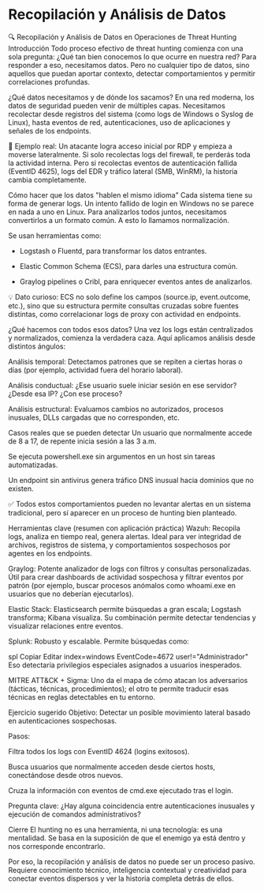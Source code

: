 # Recopilación y Análisis de Datos

🔍 Recopilación y Análisis de Datos en Operaciones de Threat Hunting
Introducción
Todo proceso efectivo de threat hunting comienza con una sola pregunta: ¿Qué tan bien conocemos lo que ocurre en nuestra red?
Para responder a eso, necesitamos datos. Pero no cualquier tipo de datos, sino aquellos que puedan aportar contexto, detectar comportamientos y permitir correlaciones profundas.

¿Qué datos necesitamos y de dónde los sacamos?
En una red moderna, los datos de seguridad pueden venir de múltiples capas. Necesitamos recolectar desde registros del sistema (como logs de Windows o Syslog de Linux), hasta eventos de red, autenticaciones, uso de aplicaciones y señales de los endpoints.

🧠 Ejemplo real:
Un atacante logra acceso inicial por RDP y empieza a moverse lateralmente. Si solo recolectas logs del firewall, te perderás toda la actividad interna. Pero si recolectas eventos de autenticación fallida (EventID 4625), logs del EDR y tráfico lateral (SMB, WinRM), la historia cambia completamente.

Cómo hacer que los datos "hablen el mismo idioma"
Cada sistema tiene su forma de generar logs. Un intento fallido de login en Windows no se parece en nada a uno en Linux. Para analizarlos todos juntos, necesitamos convertirlos a un formato común. A esto lo llamamos normalización.

Se usan herramientas como:

- Logstash o Fluentd, para transformar los datos entrantes.

- Elastic Common Schema (ECS), para darles una estructura común.

- Graylog pipelines o Cribl, para enriquecer eventos antes de analizarlos.

💡 Dato curioso: ECS no solo define los campos (source.ip, event.outcome, etc.), sino que su estructura permite consultas cruzadas sobre fuentes distintas, como correlacionar logs de proxy con actividad en endpoints.

¿Qué hacemos con todos esos datos?
Una vez los logs están centralizados y normalizados, comienza la verdadera caza. Aquí aplicamos análisis desde distintos ángulos:

Análisis temporal: Detectamos patrones que se repiten a ciertas horas o días (por ejemplo, actividad fuera del horario laboral).

Análisis conductual: ¿Ese usuario suele iniciar sesión en ese servidor? ¿Desde esa IP? ¿Con ese proceso?

Análisis estructural: Evaluamos cambios no autorizados, procesos inusuales, DLLs cargadas que no corresponden, etc.

Casos reales que se pueden detectar
Un usuario que normalmente accede de 8 a 17, de repente inicia sesión a las 3 a.m.

Se ejecuta powershell.exe sin argumentos en un host sin tareas automatizadas.

Un endpoint sin antivirus genera tráfico DNS inusual hacia dominios que no existen.

✅ Todos estos comportamientos pueden no levantar alertas en un sistema tradicional, pero sí aparecer en un proceso de hunting bien planteado.

Herramientas clave (resumen con aplicación práctica)
Wazuh: Recopila logs, analiza en tiempo real, genera alertas. Ideal para ver integridad de archivos, registros de sistema, y comportamientos sospechosos por agentes en los endpoints.

Graylog: Potente analizador de logs con filtros y consultas personalizadas. Útil para crear dashboards de actividad sospechosa y filtrar eventos por patrón (por ejemplo, buscar procesos anómalos como whoami.exe en usuarios que no deberían ejecutarlos).

Elastic Stack: Elasticsearch permite búsquedas a gran escala; Logstash transforma; Kibana visualiza. Su combinación permite detectar tendencias y visualizar relaciones entre eventos.

Splunk: Robusto y escalable. Permite búsquedas como:

spl
Copiar
Editar
index=windows EventCode=4672 user!="Administrador"
Eso detectaría privilegios especiales asignados a usuarios inesperados.

MITRE ATT&CK + Sigma: Uno da el mapa de cómo atacan los adversarios (tácticas, técnicas, procedimientos); el otro te permite traducir esas técnicas en reglas detectables en tu entorno.

Ejercicio sugerido
Objetivo: Detectar un posible movimiento lateral basado en autenticaciones sospechosas.

Pasos:

Filtra todos los logs con EventID 4624 (logins exitosos).

Busca usuarios que normalmente acceden desde ciertos hosts, conectándose desde otros nuevos.

Cruza la información con eventos de cmd.exe ejecutado tras el login.

Pregunta clave: ¿Hay alguna coincidencia entre autenticaciones inusuales y ejecución de comandos administrativos?

Cierre
El hunting no es una herramienta, ni una tecnología: es una mentalidad.
Se basa en la suposición de que el enemigo ya está dentro y nos corresponde encontrarlo.

Por eso, la recopilación y análisis de datos no puede ser un proceso pasivo. Requiere conocimiento técnico, inteligencia contextual y creatividad para conectar eventos dispersos y ver la historia completa detrás de ellos.
